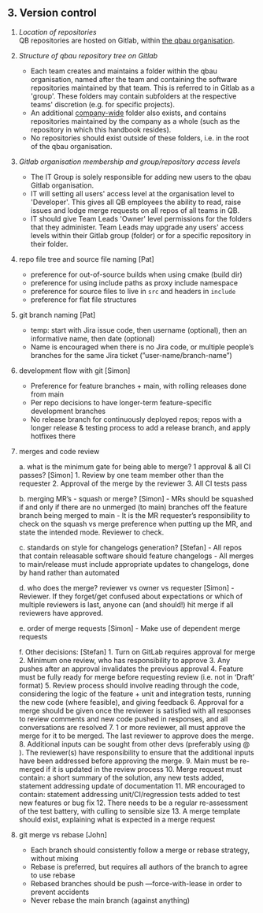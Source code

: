 ## 3. Version control

1. *Location of repositories*  
QB repositories are hosted on Gitlab, within [the qbau organisation](https://gitlab.com/qbau).

2. *Structure of qbau repository tree on Gitlab*  
    - Each team creates and maintains a folder within the qbau organisation, named after the team and containing the software repositories maintained by that team.  This is referred to in Gitlab as a 'group'.  These folders may contain subfolders at the respective teams' discretion (e.g. for specific projects).  
    - An additional [company-wide](https://gitlab.com/qbau/company-wide) folder also exists, and contains repositories maintained by the company as a whole (such as the repository in which this handbook resides).  
    - No repositories should exist outside of these folders, i.e. in the root of the qbau organisation.

3. *Gitlab organisation membership and group/repository access levels*  
    - The IT Group is solely responsible for adding new users to the qbau Gitlab organisation.  
    - IT will setting all users' access level at the organisation level to 'Developer'.  This gives all QB employees the ability to read, raise issues and lodge merge requests on all repos of all teams in QB.  
    - IT should give Team Leads 'Owner' level permissions for the folders that they administer.  Team Leads may upgrade any users' access levels within their Gitlab group (folder) or for a specific repository in their folder.

4. repo file tree and source file naming [Pat]
    - preference for out-of-source builds when using cmake (build dir)
    - preference for using include paths as proxy include namespace
    - preference for source files to live in `src` and headers in `include`
    - preference for flat file structures

5. git branch naming [Pat]
    - temp: start with Jira issue code, then username (optional), then an informative name, then date (optional)
    - Name is encouraged when there is no Jira code, or multiple people’s branches for the same Jira ticket (”user-name/branch-name”)

6. development flow with git [Simon]
    - Preference for feature branches + main, with rolling releases done from main
    - Per repo decisions to have longer-term feature-specific development branches
    - No release branch for continuously deployed repos; repos with a longer release & testing process to add a release branch, and apply hotfixes there

7. merges and code review

    a. what is the minimum gate for being able to merge? 1 approval & all CI passes? [Simon]
        1. Review by one team member other than the requester
        2. Approval of the merge by the reviewer
        3. All CI tests pass

    b. merging MR’s - squash or merge? [Simon]
        - MRs should be squashed if and only if there are no unmerged (to main) branches off the feature branch being merged to main
        - It is the MR requester’s responsibility to check on the squash vs merge preference when putting up the MR, and state the intended mode.  Reviewer to check.

    c. standards on style for changelogs generation? [Stefan]
        - All repos that contain releasable software should feature changelogs
        - All merges to main/release must include appropriate updates to changelogs, done by hand rather than automated

    d. who does the merge?  reviewer vs owner vs requester [Simon]
        - Reviewer.  If they forget/get confused about expectations or which of multiple reviewers is last, anyone can (and should!) hit merge if all reviewers have approved.

    e. order of merge requests [Simon]
        - Make use of dependent merge requests

    f. Other decisions: [Stefan]
        1. Turn on GitLab requires approval for merge
        2. Minimum one review, who has responsibility to approve
        3. Any pushes after an approval invalidates the previous approval
        4. Feature must be fully ready for merge before requesting review (i.e. not in ‘Draft’ format)
        5. Review process should involve reading through the code, considering the logic of the feature + unit and integration tests, running the new code (where feasible), and giving feedback
        6. Approval for a merge should be given once the reviewer is satisfied with all responses to review comments and new code pushed in responses, and all conversations are resolved
        7. 1 or more reviewer, all must approve the merge for it to be merged.  The last reviewer to approve does the merge.
        8. Additional inputs can be sought from other devs (preferably using @ ).  The reviewer(s) have responsibility to ensure that the additional inputs have been addressed before approving the merge.
        9. Main must be re-merged if it is updated in the review process
        10. Merge request must contain: a short summary of the solution, any new tests added, statement addressing update of documentation
        11. MR encouraged to contain: statement addressing unit/CI/regression tests added to test new features or bug fix
        12. There needs to be a regular re-assessment of the test battery, with culling to sensible size
        13. A merge template should exist, explaining what is expected in a merge request

7. git merge vs rebase [John]
    - Each branch should consistently follow a merge or rebase strategy, without mixing
    - Rebase is preferred, but requires all authors of the branch to agree to use rebase
    - Rebased branches should be push —force-with-lease in order to prevent accidents
    - Never rebase the main branch (against anything)

